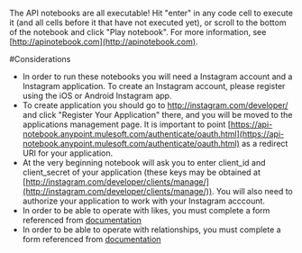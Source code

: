 The API notebooks are all executable! Hit "enter" in any code cell to execute it (and all cells before it that have not executed yet), or scroll to the bottom of the notebook and click "Play notebook". For more information, see [http://apinotebook.com](http://apinotebook.com).

#Considerations

- In order to run these notebooks you will need a Instagram account and a Instagram application. To create an Instagram account, please register using the iOS or Android Instagram app.
- To create application you should go to http://instagram.com/developer/ and click "Register Your Application" there, and you will be moved to the applications management page. It is important to point [https://api-notebook.anypoint.mulesoft.com/authenticate/oauth.html](https://api-notebook.anypoint.mulesoft.com/authenticate/oauth.html) as a redirect URI for your application.  
- At the very beginning notebook will ask you to enter client_id and client_secret of your application (these keys may be obtained at [http://instagram.com/developer/clients/manage/](http://instagram.com/developer/clients/manage/)). You will also need to authorize your application to work with your Instagram acccount.
- In order to be able to operate with likes, you must complete a form referenced from [documentation](https://instagram.com/developer/endpoints/likes/#post_likes)
- In order to be able to operate with relationships, you must complete a form referenced from [documentation](https://instagram.com/developer/endpoints/relationships/#post_relationship)